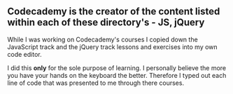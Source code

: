 ## Codecademy is the creator of the content listed within each of these directory's - JS, jQuery

While I was working on Codecademy's courses I copied down the JavaScript track and the jQuery track lessons and exercises into my own code editor.

I did this **only** for the sole purpose of learning. I personally believe the more you have your hands on the keyboard the better. Therefore I typed out each line of code that was presented to me through there courses.
